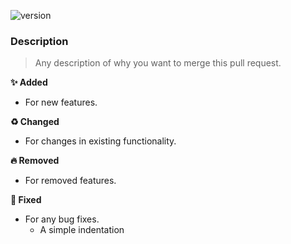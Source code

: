 ![version](https://img.shields.io/badge/version-v0.0.0-EBCB8B?style=for-the-badge)

### Description

> Any description of why you want to merge this pull request.

**✨ Added**

-   For new features.

**♻️ Changed**

-   For changes in existing functionality.

**🔥 Removed**

-   For removed features.

**🐛 Fixed**

-   For any bug fixes.
    -   A simple indentation
